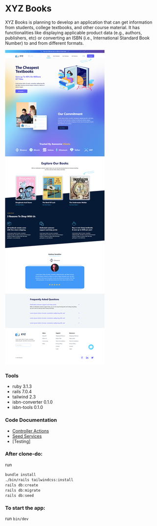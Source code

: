 # XYZ Books

XYZ Books is planning to develop an application that can get information from students, college
textbooks, and other course material. It has functionalities like displaying applicable product data (e.g.,
authors, publishers, etc) or converting an ISBN (i.e., International Standard Book Number) to and from
different formats.

![XYZ-Books Web Page](documentations/xyz-books-wepage.png)

### Tools

- ruby 3.1.3
- rails 7.0.4
- tailwind 2.3
- isbn-converter 0.1.0
- isbn-tools 0.1.0

### Code Documentation

- [Controller Actions](documentations/code-documentation.md) <br>
- [Seed Services](documentations/seeds-documentation.md)
- [Testing]

### After clone-do:

run

`bundle install` <br>
`./bin/rails tailwindcss:install` <br>
`rails db:create` <br>
`rails db:migrate` <br>
`rails db:seed` <br>

### To start the app:

run
`bin/dev`
